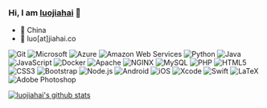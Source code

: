 ### Hi, I am [luojiahai](https://luojiahai.com) 👋

- 👶 China
- 📧 luo[at]jiahai.co

<!--
**luojiahai/luojiahai** is a ✨ _special_ ✨ repository because its `README.md` (this file) appears on your GitHub profile.

Here are some ideas to get you started:

- 🔭 I’m currently working on ...
- 🌱 I’m currently learning ...
- 👯 I’m looking to collaborate on ...
- 🤔 I’m looking for help with ...
- 💬 Ask me about ...
- 📫 How to reach me: ...
- 😄 Pronouns: ...
- ⚡ Fun fact: ...
-->

![Git](https://img.shields.io/badge/-Git-F05032?style=flat-square&logo=git&logoColor=ffffff)
![Microsoft](https://img.shields.io/badge/-Microsoft-black?style=flat-square&logo=microsoft&logoColor=ffffff)
![Azure](https://img.shields.io/badge/-Azure-blue?style=flat-square&logo=microsoft-azure&logoColor=ffffff)
![Amazon Web Services](https://img.shields.io/badge/-AWS-orange?style=flat-square&logo=amazon&logoColor=ffffff)
![Python](http://img.shields.io/badge/-Python-3C78A9?style=flat-square&logo=python&logoColor=ffffff)
![Java](https://img.shields.io/badge/-Java-red?style=flat-square&logo=java&logoColor=ffffff)
![JavaScript](https://img.shields.io/badge/-JavaScript-yellow?style=flat-square&logo=javascript&logoColor=ffffff)
![Docker](https://img.shields.io/badge/-Docker-blue?style=flat-square&logo=docker&logoColor=ffffff)
![Apache](https://img.shields.io/badge/-Apache-E11E27?style=flat-square&logo=apache)
![NGINX](https://img.shields.io/badge/-NGINX-269539?style=flat-square&logo=nginx&logoColor=ffffff)
![MySQL](http://img.shields.io/badge/-MySQL-007599?style=flat-square&logo=MySQL&logoColor=ffffff)
![PHP](https://img.shields.io/badge/-PHP-8892BF?style=flat-square&logo=php&logoColor=ffffff)
![HTML5](https://img.shields.io/badge/-HTML5-E44D27?style=flat-square&logo=html5&logoColor=ffffff)
![CSS3](https://img.shields.io/badge/-CSS3-1572B6?style=flat-square&logo=css3)
![Bootstrap](https://img.shields.io/badge/-Bootstrap-7952B3?style=flat-square&logo=bootstrap&logoColor=ffffff)
![Node.js](https://img.shields.io/badge/-Node.js-green?style=flat-square&logo=Node.js&logoColor=ffffff)
![Android](https://img.shields.io/badge/-Android-brightgreen?style=flat-square&logo=android&logoColor=ffffff)
![iOS](https://img.shields.io/badge/-iOS-lightgrey?style=flat-square&logo=ios&logoColor=ffffff)
![Xcode](https://img.shields.io/badge/-Xcode-blue?style=flat-square&logo=xcode&logoColor=ffffff)
![Swift](https://img.shields.io/badge/-Swift-orange?style=flat-square&logo=swift&logoColor=ffffff)
![LaTeX](https://img.shields.io/badge/-LaTeX-008080?style=flat-square&logo=latex&logoColor=ffffff)
![Adobe Photoshop](https://img.shields.io/badge/-Abode%20Photoshop-26C9FF?style=flat-square&logo=adobe-photoshop&logoColor=ffffff)

[![luojiahai's github stats](https://github-readme-stats.vercel.app/api?username=luojiahai&show_icons=true&title_color=fff&icon_color=79ff97&text_color=9f9f9f&bg_color=151515)](https://github.com/luojiahai/)
